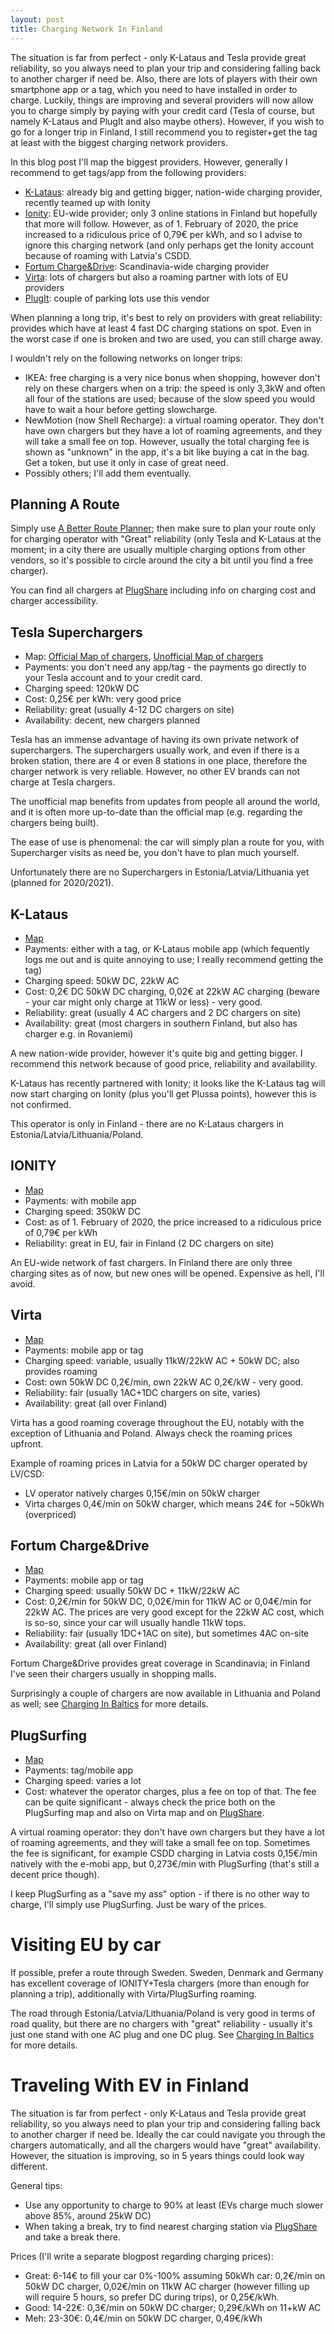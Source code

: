 ```yaml
---
layout: post
title: Charging Network In Finland
---
```


The situation is far from perfect - only K-Lataus and Tesla provide great reliability,
so you always need to plan your trip and considering falling back to another charger if need be. 
Also, there are lots of players with their own
smartphone app or a tag, which you need to have installed in order to charge.
Luckily, things are improving and several providers will now allow you to
charge simply by paying with your credit card (Tesla of course, but namely K-Lataus and PlugIt and
also maybe others). However, if you wish to go for a longer trip in Finland,
I still recommend you to register+get the tag at least with the biggest
charging network providers.

In this blog post I'll map the biggest providers. However, generally I recommend
to get tags/app from the following providers:

* [K-Lataus](https://www.k-lataus.fi): already big and getting bigger, nation-wide charging provider, recently
  teamed up with Ionity
* [Ionity](https://ionity.eu/): EU-wide provider; only 3 online stations in Finland but hopefully
  that more will follow. However, as of 1. February of 2020, the price increased to a ridiculous price of 0,79€ per kWh,
  and so I advise to ignore this charging network (and only perhaps get the Ionity account because of
  roaming with Latvia's CSDD.
* [Fortum Charge&Drive](https://map.chargedrive.com/en/): Scandinavia-wide charging provider
* [Virta](https://www.virta.global): lots of chargers but also a roaming partner with lots of EU providers
* [PlugIt](https://plugit.fi/): couple of parking lots use this vendor

When planning a long trip, it's best to rely on providers with great reliability:
provides which have at least 4 fast DC charging stations on spot. Even in the worst case
if one is broken and two are used, you can still charge away.

I wouldn't rely on the following networks on longer trips:

* IKEA: free charging is a very nice bonus when shopping, however don't rely on
  these chargers when on a trip: the speed is only 3,3kW and often
  all four of the stations are used; because of the slow speed you would have to
  wait a hour before getting slowcharge.
* NewMotion (now Shell Recharge): a virtual roaming operator.
  They don't have own chargers but they have a lot of roaming agreements, and they
  will take a small fee on top. However, usually the total charging fee is shown as
  "unknown" in the app, it's a bit like buying a cat in the bag. Get a token,
  but use it only in case of great need.
* Possibly others; I'll add them eventually.

## Planning A Route

Simply use [A Better Route Planner](https://abetterrouteplanner.com/); then
make sure to plan your route only for charging operator with "Great" reliability
(only Tesla and K-Lataus at the moment; in a city there are usually multiple
charging options from other vendors, so it's possible to circle around the city a
bit until you find a free charger).

You can find all chargers at [PlugShare](https://www.plugshare.com/) including
info on charging cost and charger accessibility.

## Tesla Superchargers

* Map: [Official Map of chargers](https://www.tesla.com/fi_FI/findus),
[Unofficial Map of chargers](https://supercharge.info/map)
* Payments: you don't need any app/tag - the payments go directly to your Tesla account and
to your credit card.
* Charging speed: 120kW DC
* Cost: 0,25€ per kWh: very good price
* Reliability: great (usually 4-12 DC chargers on site)
* Availability: decent, new chargers planned

Tesla has an immense advantage of having its own private network of superchargers.
The superchargers usually work, and even if there is a broken station, there are
4 or even 8 stations in one place, therefore the charger network is very reliable.
However, no other EV brands can not charge at Tesla chargers.

The unofficial map benefits from updates from people all around the world,
and it is often more up-to-date than the official map (e.g. regarding the chargers
being built).

The ease of use is phenomenal: the car will simply plan a route for you, with
Supercharger visits as need be, you don't have to plan much yourself.

Unfortunately there are no Superchargers in Estonia/Latvia/Lithuania yet (planned for 2020/2021).

## K-Lataus

* [Map](https://app.k-lataus.fi/profile)
* Payments: either with a tag, or K-Lataus mobile app (which fequently logs me out
  and is quite annoying to use; I really recommend getting the tag)
* Charging speed: 50kW DC, 22kW AC
* Cost: 0,2€ DC 50kW DC charging, 0,02€ at 22kW AC charging (beware - your car
  might only charge at 11kW or less) - very good.
* Reliability: great (usually 4 AC chargers and 2 DC chargers on site)
* Availability: great (most chargers in southern Finland, but also has charger e.g. in Rovaniemi)

A new nation-wide provider, however it's quite big and getting bigger. I recommend
this network because of good price, reliability and availability.

K-Lataus has recently partnered with Ionity; it looks like the K-Lataus tag
will now start charging on Ionity (plus you'll get Plussa points), however this
is not confirmed.

This operator is only in Finland - there are no K-Lataus
chargers in Estonia/Latvia/Lithuania/Poland.

## IONITY

* [Map](https://ionity.eu/)
* Payments: with mobile app
* Charging speed: 350kW DC
* Cost: as of 1. February of 2020, the price increased to a ridiculous price of 0,79€ per kWh
* Reliability: great in EU, fair in Finland (2 DC chargers on site)

An EU-wide network of fast chargers. In Finland there are only three
charging sites as of now, but new ones will be opened. Expensive as hell, I'll avoid.

## Virta

* [Map](https://app.virta.global/)
* Payments: mobile app or tag
* Charging speed: variable, usually 11kW/22kW AC + 50kW DC; also provides roaming
* Cost: own 50kW DC 0,2€/min, own 22kW AC 0,2€/kW - very good.
* Reliability: fair (usually 1AC+1DC chargers on site, varies)
* Availability: great (all over Finland)

Virta has a good roaming coverage throughout the EU, notably with the exception
of Lithuania and Poland. Always check the roaming prices upfront.

Example of roaming prices in Latvia for a 50kW DC charger operated by LV/CSD:

* LV operator natively charges 0,15€/min on 50kW charger
* Virta charges 0,4€/min on 50kW charger, which means 24€ for ~50kWh (overpriced)

## Fortum Charge&Drive

* [Map](https://map.chargedrive.com/en/)
* Payments: mobile app or tag
* Charging speed: usually 50kW DC + 11kW/22kW AC
* Cost: 0,2€/min for 50kW DC, 0,02€/min for 11kW AC or 0,04€/min for 22kW AC. The prices are very good except for the 22kW
  AC cost, which is so-so, since your car will usually handle 11kW tops.
* Reliability: fair (usually 1DC+1AC on site), but sometimes 4AC on-site
* Availability: great (all over Finland)

Fortum Charge&Drive provides great coverage in Scandinavia; in Finland I've seen their
chargers usually in shopping malls.

Surprisingly a couple of chargers are now available in Lithuania and Poland as well;
see [Charging In Baltics](../charging-network-in-baltics/) for more details.

## PlugSurfing

* [Map](https://www.plugsurfing.com/map)
* Payments: tag/mobile app
* Charging speed: varies a lot
* Cost: whatever the operator charges, plus a fee on top of that. The fee
  can be quite significant - always check the price both on the PlugSurfing map
  and also on Virta map and on [PlugShare](https://www.plugshare.com/).

A virtual roaming operator:
they don't have own chargers but they have a lot of roaming agreements, and they
will take a small fee on top. Sometimes the fee is significant, for example
CSDD charging in Latvia costs 0,15€/min natively with the e-mobi app,
but 0,273€/min with PlugSurfing (that's still a decent price though).

I keep PlugSurfing as a "save my ass" option - if there is no other way to charge,
I'll simply use PlugSurfing. Just be wary of the prices.

# Visiting EU by car

If possible, prefer a route through Sweden. Sweden, Denmark and Germany has excellent
coverage of IONITY+Tesla chargers (more than enough for planning a trip), additionally
with Virta/PlugSurfing roaming.

The road through Estonia/Latvia/Lithuania/Poland is very good in terms of road quality,
but there are no chargers with "great" reliability - usually it's just one stand
with one AC plug and one DC plug.
See [Charging In Baltics](../charging-network-in-baltics/) for more details.

# Traveling With EV in Finland

The situation is far from perfect - only K-Lataus and Tesla provide great reliability,
so you always need to plan your trip and considering falling back to another charger if need be.
Ideally the car could navigate you through the chargers automatically, and all the chargers
would have "great" availability. However, the situation is improving, so in 5 years
things could look way different.

General tips:

* Use any opportunity to charge to 90% at least (EVs charge much slower above 85%, around 25kW DC)
* When taking a break, try to find nearest charging station via [PlugShare](https://www.plugshare.com/)
and take a break there.

Prices (I'll write a separate blogpost regarding charging prices):
* Great: 6-14€ to fill your car 0%-100% assuming 50kWh car: 0,2€/min on 50kW DC charger, 0,02€/min on 11kW AC charger (however filling up
  will require 5 hours, so prefer DC during trips), or 0,25€/kWh. 
* Good: 14-22€: 0,3€/min on 50kW DC charger; 0,29€/kWh on 11+kW AC
* Meh: 23-30€: 0,4€/min on 50kW DC charger, 0,49€/kWh


